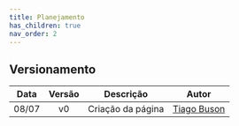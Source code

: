 ```yaml
---
title: Planejamento
has_children: true
nav_order: 2
---
```


## Versionamento

| Data  | Versão |     Descrição     |    Autor    |
|:-----:|:------:|:-----------------:|:-----------:|
| 08/07 |   v0   | Criação da página | [Tiago Buson](https://github.com/TiagoBuson) |
